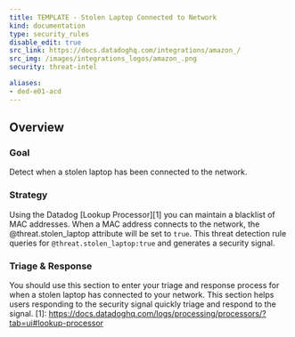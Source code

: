 ```yaml
---
title: TEMPLATE - Stolen Laptop Connected to Network
kind: documentation
type: security_rules
disable_edit: true
src_link: https://docs.datadoghq.com/integrations/amazon_/
src_img: /images/integrations_logos/amazon_.png
security: threat-intel

aliases:
- ded-e01-acd
---
```


## Overview

### Goal
Detect when a stolen laptop has been connected to the network.

### Strategy
Using the Datadog [Lookup Processor][1] you can maintain a blacklist of MAC addresses.
When a MAC address connects to the network, the @threat.stolen_laptop attribute will be set to `true`.
This threat detection rule queries for `@threat.stolen_laptop:true` and generates a security signal. 

### Triage & Response
You should use this section to enter your triage and response process for when a stolen laptop has connected to your network.
This section helps users responding to the security signal quickly triage and respond to the signal. 
[1]: https://docs.datadoghq.com/logs/processing/processors/?tab=ui#lookup-processor
